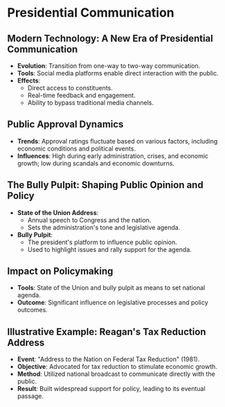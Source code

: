 # Presidential Communication

## Modern Technology: A New Era of Presidential Communication

- **Evolution**: Transition from one-way to two-way communication.
- **Tools**: Social media platforms enable direct interaction with the public.
- **Effects**:
    - Direct access to constituents.
    - Real-time feedback and engagement.
    - Ability to bypass traditional media channels.

## Public Approval Dynamics

- **Trends**: Approval ratings fluctuate based on various factors, including economic conditions and political events.
- **Influences**: High during early administration, crises, and economic growth; low during scandals and economic downturns.

## The Bully Pulpit: Shaping Public Opinion and Policy

- **State of the Union Address**:
    - Annual speech to Congress and the nation.
    - Sets the administration's tone and legislative agenda.
- **Bully Pulpit**:
    - The president's platform to influence public opinion.
    - Used to highlight issues and rally support for the agenda.

## Impact on Policymaking

- **Tools**: State of the Union and bully pulpit as means to set national agenda.
- **Outcome**: Significant influence on legislative processes and policy outcomes.

## Illustrative Example: Reagan's Tax Reduction Address

- **Event**: "Address to the Nation on Federal Tax Reduction" (1981).
- **Objective**: Advocated for tax reduction to stimulate economic growth.
- **Method**: Utilized national broadcast to communicate directly with the public.
- **Result**: Built widespread support for policy, leading to its eventual passage.
